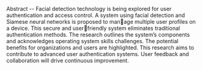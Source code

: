 Abstract -- Facial detection technology is being explored for user authentication and access control. A system using facial detection and Siamese neural networks is proposed to manage multiple user profiles on a device. This secure and userfriendly system eliminates traditional authentication methods. The research outlines the system’s components and acknowledges operating system skills challenges. The potential benefits for organizations and users are highlighted. This research aims to contribute to advanced user authentication systems. User feedback and collaboration will drive continuous improvement.
